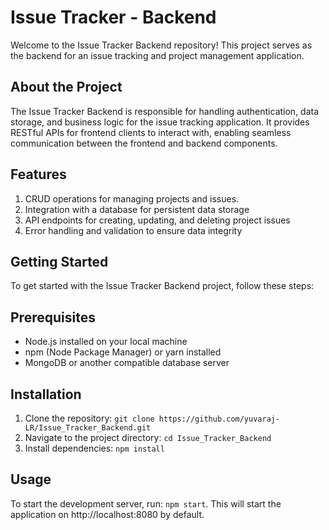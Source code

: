 # Issue Tracker - Backend

Welcome to the Issue Tracker Backend repository! This project serves as the backend for an issue tracking and project management application.

## About the Project

The Issue Tracker Backend is responsible for handling authentication, data storage, and business logic for the issue tracking application. It provides RESTful APIs for frontend clients to interact with, enabling seamless communication between the frontend and backend components.

## Features
  1. CRUD operations for managing projects and issues.
  2. Integration with a database for persistent data storage
  3. API endpoints for creating, updating, and deleting project issues
  4. Error handling and validation to ensure data integrity

## Getting Started
To get started with the Issue Tracker Backend project, follow these steps:

## Prerequisites

- Node.js installed on your local machine
- npm (Node Package Manager) or yarn installed
- MongoDB or another compatible database server

## Installation
1. Clone the repository: ```git clone https://github.com/yuvaraj-LR/Issue_Tracker_Backend.git```
2. Navigate to the project directory: ```cd Issue_Tracker_Backend```
3. Install dependencies: ```npm install```

## Usage
To start the development server, run: ```npm start```.  This will start the application on http://localhost:8080 by default.

